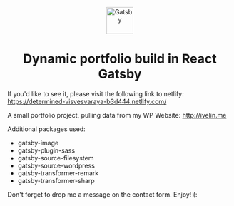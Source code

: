 <p align="center">
  <a href="https://www.gatsbyjs.org">
    <img alt="Gatsby" src="https://www.gatsbyjs.org/monogram.svg" width="60" />
  </a>
</p>
<h1 align="center">
  Dynamic portfolio build in React Gatsby
</h1>
<p>If you'd like to see it, please visit the following link to netlify: <a href="https://determined-visvesvaraya-b3d444.netlify.com/">https://determined-visvesvaraya-b3d444.netlify.com/</a></p>

<p>A small portfolio project, pulling data from my WP Website: <a href="http://ivelin.me">http://ivelin.me</a></p>

<p>Additional packages used:</p>
<ul>
  <li>gatsby-image</li>
  <li>gatsby-plugin-sass</li>
  <li>gatsby-source-filesystem</li>
  <li>gatsby-source-wordpress</li>
  <li>gatsby-transformer-remark</li>
  <li>gatsby-transformer-sharp</li>
</ul>

<p>Don't forget to drop me a message on the contact form. Enjoy! (:</p>
